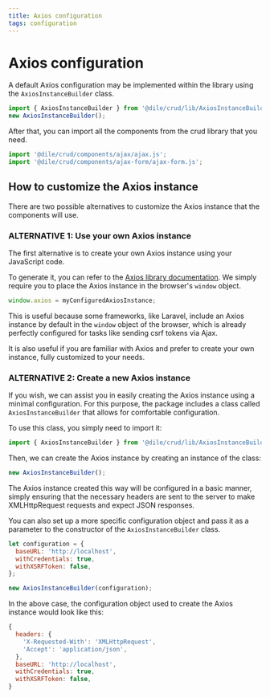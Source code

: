 ```yaml
---
title: Axios configuration
tags: configuration
---
```


# Axios configuration

A default Axios configuration may be implemented within the library using the `AxiosInstanceBuilder` class.

```javascript
import { AxiosInstanceBuilder } from '@dile/crud/lib/AxiosInstanceBuilder';
new AxiosInstanceBuilder();
```

After that, you can import all the components from the crud library that you need.

```javascript
import '@dile/crud/components/ajax/ajax.js';
import '@dile/crud/components/ajax-form/ajax-form.js';
```

## How to customize the Axios instance

There are two possible alternatives to customize the Axios instance that the components will use.

### ALTERNATIVE 1: Use your own Axios instance

The first alternative is to create your own Axios instance using your JavaScript code.

To generate it, you can refer to the [Axios library documentation](https://axios-http.com/docs/intro). We simply require you to place the Axios instance in the browser's `window` object.

```javascript
window.axios = myConfiguredAxiosInstance;
```

This is useful because some frameworks, like Laravel, include an Axios instance by default in the `window` object of the browser, which is already perfectly configured for tasks like sending csrf tokens via Ajax.

It is also useful if you are familiar with Axios and prefer to create your own instance, fully customized to your needs.

### ALTERNATIVE 2: Create a new Axios instance

If you wish, we can assist you in easily creating the Axios instance using a minimal configuration. For this purpose, the package includes a class called `AxiosInstanceBuilder` that allows for comfortable configuration.

To use this class, you simply need to import it:

```javascript
import { AxiosInstanceBuilder } from '@dile/crud/lib/AxiosInstanceBuilder';
```

Then, we can create the Axios instance by creating an instance of the class:

```javascript
new AxiosInstanceBuilder();
```

The Axios instance created this way will be configured in a basic manner, simply ensuring that the necessary headers are sent to the server to make XMLHttpRequest requests and expect JSON responses.

You can also set up a more specific configuration object and pass it as a parameter to the constructor of the `AxiosInstanceBuilder` class.

```javascript
let configuration = {
  baseURL: 'http://localhost',
  withCredentials: true,
  withXSRFToken: false,
};

new AxiosInstanceBuilder(configuration);
```

In the above case, the configuration object used to create the Axios instance would look like this:

```javascript
{
  headers: {
    'X-Requested-With': 'XMLHttpRequest',
    'Accept': 'application/json',
  },
  baseURL: 'http://localhost',
  withCredentials: true,
  withXSRFToken: false,
}
```
